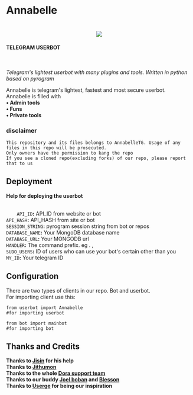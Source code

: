 <h1>Annabelle<h1>

  <center><img src="https://telegra.ph/file/7ff02836ac6fd1a5e3bd2.jpg"></center>
<h4>TELEGRAM USERBOT</h4><br>
  

<i>Telegram's lightest userbot with many plugins and tools.
Written in python based on pyrogram</i>

<p>Annabelle is telegram's lightest, fastest and most secure userbot.<br> Annabelle is filled with<br>
  <b>• Admin tools<br>
  • Funs<br>
  • Private tools</b><br>
  <h3>disclaimer</h3>
 
  ```Copyright @AnnabelleTG
  This repository and its files belongs to AnnabelleTG. Usage of any files in this repo will be prosecuted.
  Only owners have the permission to kang the repo
  If you see a cloned repo(excluding forks) of our repo, please report that to us
```
  
  <h2>Deployment</h2>
  <b>Help for deploying the userbot</b><br>
  <br>
  <code>
    API_ID</code><b>:</b> API_ID from website or bot<br>
  <code>API_HASH</code><b>:</b> API_HASH from site or bot<br>
  <code>SESSION_STRING</code><b>:</b> pyrogram session string from bot or repos<br>
  <code>DATABASE_NAME</code><b>:</b> Your MongoDB database name<br>
  <code>DATABASE_URL</code><b>:</b> Your MONGODB url<br>
  <code>HANDLER</code><b>:</b> The command prefix. eg . , <br>
  <code>SUDO_USERS</code><b>:</b> ID of users who can use your bot's certain other than you<br>
  <code>MY_ID</code><b>:</b> Your telegram ID<br>
  
  <h2>Configuration</h2>
  There are two types of clients in our repo. Bot and userbot.<br>
  For importing client use this:<br>
  
  ```
  from userbot import Annabelle
  #for importing userbot
  
  from bot import mainbot
  #for importing bot
  ```
  <h2>Thanks and Credits</h2>
  <b>Thanks to <a href="https://t.me/jisin_idk">Jisin</a> for his help<br>
  Thanks to <a href="https://t.me/jithumon">Jithumon</a><br>
  Thanks to  the whole <a href="https://t.me/dorasupportteam">Dora support team</a><br>
  Thanks to our buddy <a href="https://t.me/joel_boban">Joel boban</a> and <a href="https://t.me/blesson_3">Blesson</a><br>
  Thanks to <a href="https://github.com/usergeteam/userge">Userge</a> for being our inspiration</b>
